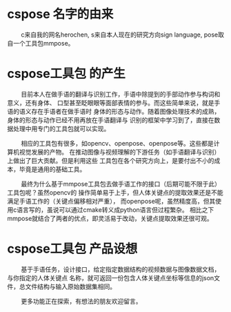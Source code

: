 # cspose 名字的由来
&emsp;&emsp;
c来自我的网名herochen, s来自本人现在的研究方向sign language, pose取自一个工具包mmpose。


# cspose工具包 的产生
&emsp;&emsp;
目前本人在做手语的翻译与识别工作，手语中除提到的手部动作参与构词和意义，还有身体、
口型甚至眨眼眼等面部表情的参与。而这些简单来说，就是手语的语义存在手语者在做手语时
身体的形态与动作。随着图像处理技术的成熟，身体的形态与动作已经不用再放在手语翻译与
识别的框架中学习到了，直接在数据处理中用专门的工具包就可以实现。

&emsp;&emsp;
相应的工具包有很多，如opencv、openpose、openpose等。这些都是计算机视觉发展的产物。
在推动图像与视频理解的下游任务（如手语翻译与识别）上做出了巨大贡献。但是利用这些
工具包在各个研究方向上，是要付出不小的成本，毕竟是通用的基础工具。

&emsp;&emsp;
最终为什么基于mmpose工具包去做手语工作的接口（后期可能不限于此）工具包呢？虽然opencv的
操作简单易于上手，但人体关键点的提取效果还是不能满足手语工作的（关键点偏移相对严重），
而openpose呢，虽然精度高，但其使用c语言写的，虽说可以通过cmake转义成python语言但过程繁杂。
相比之下mmpose就结合了两者的优点，即灵活易于改动，关键点提取效果还很可观。


# cspose工具包 产品设想
&emsp;&emsp;
基于手语任务，设计接口，给定指定数据结构的视频数据与图像数据文档，与你指定的人体关键点
名称，就可返回一份包含人体关键点坐标等信息的json文件，总文件结构与输入原始数据集相同。

&emsp;&emsp;
更多功能正在探索，有想法的朋友欢迎留言。
